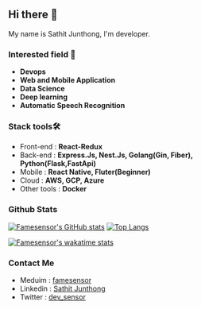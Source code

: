 ## Hi there 👋
My name is Sathit Junthong, I'm developer.

### Interested field :dart:
- <b>Devops</b>
- <b>Web and Mobile Application</b>
- <b>Data Science</b>
- <b>Deep learning</b>
- <b>Automatic Speech Recognition</b>

### Stack tools🛠️
- Front-end : <b>React-Redux</b>
- Back-end : <b>Express.Js, Nest.Js, Golang(Gin, Fiber), Python(Flask,FastApi)</b>
- Mobile : <b>React Native, Fluter(Beginner)</b>
- Cloud : <b>AWS, GCP, Azure</b>
- Other tools : <b>Docker</b>

### Github Stats
[![Famesensor's GitHub stats](https://github-readme-stats.vercel.app/api?username=famesensor&show_icons=true&line_height=20)](https://github.com/anuraghazra/github-readme-stats)
[![Top Langs](https://github-readme-stats.vercel.app/api/top-langs/?username=famesensor&layout=compact&langs_count=6)](https://github.com/anuraghazra/github-readme-stats)

[![Famesensor's wakatime stats](https://github-readme-stats.vercel.app/api/wakatime?username=famesensor&layout=compact)](https://github.com/anuraghazra/github-readme-stats)
### Contact Me
- Meduim : <a href="https://medium.com/@famesensor" target="_blank">famesensor</a>
- Linkedin : <a href="https://www.linkedin.com/in/sathit-junthong-997317205/" target="_blank">Sathit Junthong</a>
- Twitter : <a href="https://twitter.com/dev_sensor" target="_blank">dev_sensor</a>

